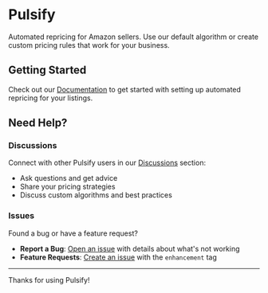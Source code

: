 # Pulsify

Automated repricing for Amazon sellers. Use our default algorithm or create custom pricing rules that work for your business.

## Getting Started

Check out our [Documentation](#) to get started with setting up automated repricing for your listings.

## Need Help?

### Discussions

Connect with other Pulsify users in our [Discussions](../../discussions) section:

- Ask questions and get advice
- Share your pricing strategies  
- Discuss custom algorithms and best practices

### Issues

Found a bug or have a feature request?

- **Report a Bug**: [Open an issue](../../issues/new) with details about what's not working
- **Feature Requests**: [Create an issue](../../issues/new) with the `enhancement` tag

---

Thanks for using Pulsify!